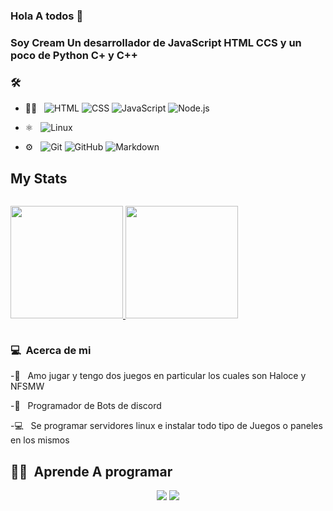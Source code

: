 ### Hola A todos 👋

### Soy Cream Un desarrollador de JavaScript HTML CCS y un poco de Python C+ y C++

### 🛠 &nbsp;

- 👨‍💻 &nbsp;
  ![HTML](https://img.shields.io/badge/-HTML-333333?style=flat&logo=HTML5)
  ![CSS](https://img.shields.io/badge/-CSS-333333?style=flat&logo=CSS3&logoColor=1572B6)
  ![JavaScript](https://img.shields.io/badge/-JavaScript-333333?style=flat&logo=javascript)
  ![Node.js](https://img.shields.io/badge/-Node.js-333333?style=flat&logo=node.js)

- ⚛ &nbsp;
  ![Linux](https://img.shields.io/badge/Linux-FCC624?style=flat&logo=linux&logoColor=black)

- ⚙️ &nbsp;
  ![Git](https://img.shields.io/badge/-Git-333333?style=flat&logo=git)
  ![GitHub](https://img.shields.io/badge/-GitHub-333333?style=flat&logo=github)
  ![Markdown](https://img.shields.io/badge/-Markdown-333333?style=flat&logo=markdown)

## My Stats
<p style="display: inline-block">
<a href="https://github.com/Cr3am">
  <img height="180em" src="https://github-readme-stats.vercel.app/api?username=Cr3am&show_icons=true&theme=radical" />
  <img height="180em" src="https://github-readme-stats-eight-theta.vercel.app/api/top-langs/?username=Cr3am&theme=radical&layout=compact&exclude_lang=java+r" />
</a>
</p>

### 💻 &nbsp;Acerca de mi 

-👾 &nbsp; Amo jugar y tengo dos juegos en particular los cuales son Haloce y NFSMW

-🤖 &nbsp; Programador de Bots de discord 

-💻 &nbsp; Se programar servidores linux e instalar todo tipo de Juegos o paneles en los mismos


##  🤝🏻 &nbsp;Aprende A programar 

<p align="center">
<a href="https://discord.gg/tS3DdeE6NB"><img src="https://img.shields.io/badge/Crea Tu Bot-%237289DA.svg?style=for-the-badge&logo=discord&logoColor=white"/></a>
<a href="https://discord.gg/tS3DdeE6NB"><img src="https://img.shields.io/badge/Zaicadi@ Botlist & Serverlist-%237289DA.svg?style=for-the-badge&logo=discord&logoColor=white"/></a>
</a>

